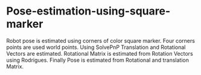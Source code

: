 # Pose-estimation-using-square-marker
Robot pose is estimated using corners of color square marker.
Four corners points are used world points.
Using SolvePnP Translation and Rotational Vectors are estimated.
Rotational Matrix is estimated from Rotation Vectors using Rodrigues.
Finally Pose is estimated from Rotational and translation Matrix.
